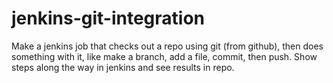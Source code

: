 # jenkins-git-integration
Make a jenkins job that checks out a repo using git (from github), then does something with it, like make a branch, add a file, commit, then push. Show steps along the way in jenkins and see results in repo.
